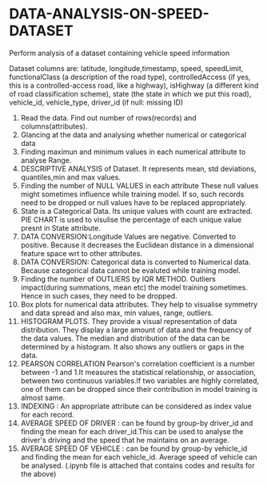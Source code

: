 # DATA-ANALYSIS-ON-SPEED-DATASET
Perform analysis of a dataset containing vehicle speed information

Dataset columns are: 
latitude, longitude,timestamp, speed, speedLimit, functionalClass (a description of the road type), controlledAccess (if yes, this is a controlled-access road, like a highway), isHighway (a different kind of road classification scheme), state (the state in which we put this road), vehicle_id, vehicle_type, driver_id (if null: missing ID)

1.  Read the data. Find out number of rows(records) and columns(attributes).
2.  Glancing at the data and analysing whether numerical or categorical data
3.  Finding maximun and minimum values in each numerical attribute to analyse Range.
4.  DESCRIPTIVE ANALYSIS of Dataset.
    It represents mean, std deviations, quantiles,min and max values.
5.  Finding the number of NULL VALUES in each attribute 
    These null values might sometimes influence while training model. If so, such records need to be dropped or null values have to be         replaced appropriately.
6.  State is a Categorical Data. Its unique values with count are extracted.
    PIE CHART is used to visulise the percentage of each unique value presnt in State attribute.
7.  DATA CONVERSION:Longitude Values are negative. Converted to positive.
    Because it decreases the Euclidean distance in a dimensional feature space wrt to other attributes.
8.  DATA CONVERSION: Categorical data is converted to Numerical data.
    Because categorical data cannot be evaluted while training model.
9.  Finding the number of OUTLIERS by IQR METHOD.
    Outliers impact(during summations, mean etc) the model training sometimes. Hence in such cases, they need to be dropped.
10. Box plots for numerical data attributes.
    They help to visualise symmetry and data spread and also max, min values, range, outliers.
11. HISTOGRAM PLOTS.
    They provide a visual representation of data distribution. They display a large amount of data and the frequency of the data values.       The median and distribution of the data can be determined by a histogram. It also shows any outliers or gaps in the data.
12. PEARSON CORRELATION
    Pearson's correlation coefficient is a number between -1 and 1.It measures the statistical relationship, or association, between two       continuous variables.If two variables are highly correlated, one of them can be dropped since their contribution in model training is
    almost same.
13. INDEXING : An appropriate attribute can be considered as index value for each record.
14. AVERAGE SPEED OF DRIVER : can be found by group-by driver_id and finding the mean for each driver_id.This can be used to analyse the 
    driver's driving and the speed that he maintains on an average.
15. AVERAGE SPEED OF VEHICLE : can be found by group-by vehicle_id and finding the mean for each vehicle_id. Average speed of vehicle can     be analysed.
(.ipynb file is attached that contains codes and results for the above)
